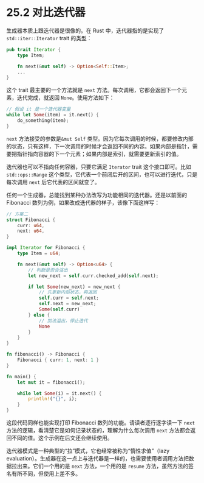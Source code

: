 # 25.2 对比迭代器

生成器本质上跟迭代器是很像的。在 Rust 中，迭代器指的是实现了 `std::iter::Iterator` trait 的类型：

```rust
pub trait Iterator {
    type Item;

    fn next(&mut self) -> Option<Self::Item>;
    ...
}
```

这个 trait 最主要的一个方法就是 `next` 方法。每次调用，它都会返回下一个元素，迭代完成，就返回 `None`。使用方法如下：

```rust
// 假设 it 是一个迭代器变量
while let Some(item) = it.next() {
    do_something(item);
}
```

`next` 方法接受的参数是`&mut Self` 类型。因为它每次调用的时候，都要修改内部的状态，只有这样，下一次调用的时候才会返回不同的内容。如果内部是指针，需要把指针指向容器的下一个元素；如果内部是索引，就需要更新索引的值。

迭代器也可以不指向任何容器，只要它满足 `Iterator` trait 这个接口即可。比如 `std::ops::Range` 这个类型，它代表一个前闭后开的区间，也可以进行迭代，只是每次调用 `next` 后它代表的区间就变了。

任何一个生成器，总能找到某种办法改写为功能相同的迭代器。还是以前面的 Fibonacci 数列为例，如果改成迭代器的样子，该像下面这样写：

```rust
// 方案二
struct Fibonacci {
    curr: u64,
    next: u64,
}

impl Iterator for Fibonacci {
    type Item = u64;

    fn next(&mut self) -> Option<u64> {
        // 判断是否会溢出
        let new_next = self.curr.checked_add(self.next);

        if let Some(new_next) = new_next {
            // 先更新内部状态，再返回
            self.curr = self.next;
            self.next = new_next;
            Some(self.curr)
        } else {
            // 加法溢出，停止迭代
            None
        }
    }
}

fn fibonacci() -> Fibonacci {
    Fibonacci { curr: 1, next: 1 }
}

fn main() {
    let mut it = fibonacci();

    while let Some(i) = it.next() {
        println!("{}", i);
    }
}
```

这段代码同样也能实现打印 Fibonacci 数列的功能。请读者逐行逐字读一下 `next` 方法的逻辑，看清楚它是如何记录状态的，理解为什么每次调用 `next` 方法都会返回不同的值。这个示例在后文还会继续使用。

迭代器模式是一种典型的“拉”模式，它也经常被称为“惰性求值”（lazy evaluation）。生成器在这一点上与迭代器是一样的，也需要使用者调用方法把数据拉出来。它们一个用的是 `next` 方法，一个用的是 `resume` 方法，虽然方法的签名有所不同，但使用上差不多。
